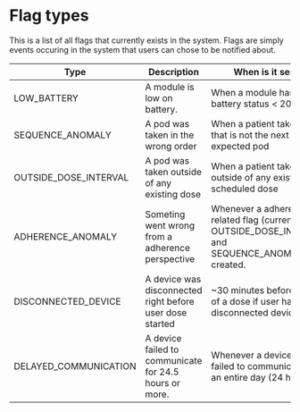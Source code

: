 # Flag types
This is a list of all flags that currently exists in the system. Flags are simply events occuring in the system that users can chose to be notified about.

Type                  | Description                                      | When is it sent?
----                  | -----------                                      | ----------- 
LOW_BATTERY           | A module is low on battery.                      | When a module has a battery status < 20%
SEQUENCE_ANOMALY      | A pod was taken in the wrong order               | When a patient takes a pod that is not the next expected pod
OUTSIDE_DOSE_INTERVAL | A pod was taken outside of any existing dose     | When a patient takes a pod outside of any existing scheduled dose
ADHERENCE_ANOMALY     | Someting went wrong from a adherence perspective | Whenever a adherence-related flag (currently: OUTSIDE_DOSE_INTERVAL and SEQUENCE_ANOMALY) is created.
DISCONNECTED_DEVICE   | A device was disconnected right before user dose started | ~30 minutes before start of a dose if user has a disconnected device
DELAYED_COMMUNICATION | A device failed to communicate for 24.5 hours or more. | Whenever a device has failed to communicate for an entire day (24 hours)